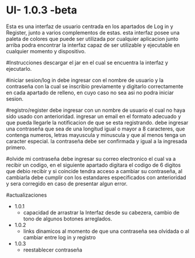 # UI- 1.0.3 -beta
Esta es una interfaz de usuario centrada en los apartados de Log in y Register, junto a varios complementos de estas. esta interfaz posee una paleta de colores que puede ser utilizada por cualquier aplicacion junto arriba podra encontrar la interfaz capaz de ser utilizable y ejecutable en cualquier momento y dispositivo.

#Instrucciones
descargar el jar en el cual se encuentra la interfaz y ejecutarlo.

#iniciar sesion/log in
debe ingresar con el nombre de usuario y la contraseña con la cual se inscribio previamente y digitarlo correctamente en cada apartado de relleno, en cuyo caso no sea asi no podra iniciar sesion.

#registro/register
debe ingresar con un nombre de usuario el cual no haya sido usado con anterioridad.
ingresar un email en el formato adecuado y que pueda llegarle la notificacion de que se esta registrando.
debe ingresar una contraseña que sea de una longitud igual o mayor a 8 caracteres, que contenga numeros, letras mayuscula y minuscula y que al menos tenga un caracter especial. 
la contraseña debe ser confirmada y igual a la ingresada primero.

#olvide mi contraseña
debe ingresar su correo electronico el cual va a recibir un codigo, en el siguiente apartado digitara el codigo de 6 digitos que debio recibir y si coincide tendra acceso a cambiar su contraseña, al cambiarla debe cumplir con los estandares especificados con anterioridad y sera corregido en caso de presentar algun error.

#actualizaciones
+ 1.0.1
  - capacidad de arrastrar la Interfaz desde su cabezera, cambio de tono de algunos botones arreglados.
+ 1.0.2
  - links dinamicos al momento de que una contraseña sea olvidada o al cambiar entre log in y registro
+ 1.0.3
  - reestablecer contraseña

